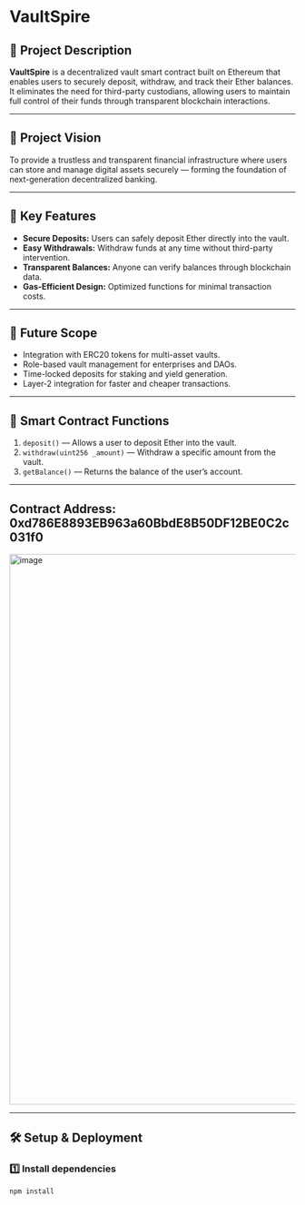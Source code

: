 # VaultSpire

## 🧭 Project Description
**VaultSpire** is a decentralized vault smart contract built on Ethereum that enables users to securely deposit, withdraw, and track their Ether balances.  
It eliminates the need for third-party custodians, allowing users to maintain full control of their funds through transparent blockchain interactions.

---

## 🎯 Project Vision
To provide a trustless and transparent financial infrastructure where users can store and manage digital assets securely — forming the foundation of next-generation decentralized banking.

---

## 🚀 Key Features
- **Secure Deposits:** Users can safely deposit Ether directly into the vault.
- **Easy Withdrawals:** Withdraw funds at any time without third-party intervention.
- **Transparent Balances:** Anyone can verify balances through blockchain data.
- **Gas-Efficient Design:** Optimized functions for minimal transaction costs.

---

## 🔮 Future Scope
- Integration with ERC20 tokens for multi-asset vaults.
- Role-based vault management for enterprises and DAOs.
- Time-locked deposits for staking and yield generation.
- Layer-2 integration for faster and cheaper transactions.

---

## 🧠 Smart Contract Functions
1. `deposit()` — Allows a user to deposit Ether into the vault.  
2. `withdraw(uint256 _amount)` — Withdraw a specific amount from the vault.  
3. `getBalance()` — Returns the balance of the user’s account.  

---
## Contract Address: 0xd786E8893EB963a60BbdE8B50DF12BE0C2c031f0

<img width="1919" height="970" alt="image" src="https://github.com/user-attachments/assets/33406f04-df8f-433f-b380-c310a2104f83" />

---
## 🛠️ Setup & Deployment

### 1️⃣ Install dependencies
```bash
npm install

